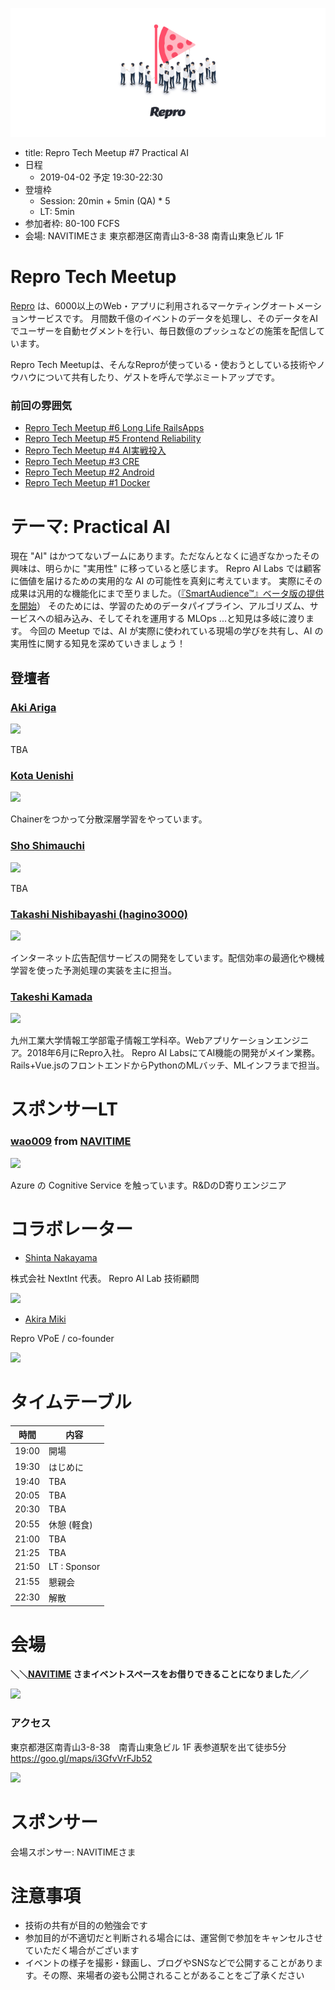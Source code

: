 ![](/assets/images/repro-tech-meetup-banner.png)

- title: Repro Tech Meetup #7 Practical AI
- 日程
  - 2019-04-02 予定 19:30-22:30
- 登壇枠
  - Session: 20min + 5min (QA) * 5
  - LT: 5min
- 参加者枠: 80-100 FCFS
- 会場: NAVITIMEさま 東京都港区南青山3-8-38 南青山東急ビル 1F

# Repro Tech Meetup

[Repro](https://repro.io) は、6000以上のWeb・アプリに利用されるマーケティングオートメーションサービスです。
月間数千億のイベントのデータを処理し、そのデータをAIでユーザーを自動セグメントを行い、毎日数億のプッシュなどの施策を配信しています。

Repro Tech Meetupは、そんなReproが使っている・使おうとしている技術やノウハウについて共有したり、ゲストを呼んで学ぶミートアップです。

### 前回の雰囲気

- [Repro Tech Meetup #6 Long Life RailsApps](https://togetter.com/li/1316874)
- [Repro Tech Meetup #5 Frontend Reliability](https://togetter.com/li/1295307)
- [Repro Tech Meetup #4 AI実戦投入](https://togetter.com/li/1285717)
- [Repro Tech Meetup #3 CRE](https://togetter.com/li/1272696)
- [Repro Tech Meetup #2 Android](https://togetter.com/li/1261085)
- [Repro Tech Meetup #1 Docker](https://togetter.com/li/1251270)

# テーマ: Practical AI

現在 "AI" はかつてないブームにあります。ただなんとなくに過ぎなかったその興味は、明らかに "実用性" に移っていると感じます。
Repro AI Labs では顧客に価値を届けるための実用的な AI の可能性を真剣に考えています。
実際にその成果は汎用的な機能化にまで至りました。（[『SmartAudience™』ベータ版の提供を開始](https://prtimes.jp/main/html/rd/p/000000073.000013569.html)）
そのためには、学習のためのデータパイプライン、アルゴリズム、サービスへの組み込み、そしてそれを運用する MLOps ...と知見は多岐に渡ります。
今回の Meetup では、AI が実際に使われている現場の学びを共有し、AI の実用性に関する知見を深めていきましょう！

## 登壇者
### [Aki Ariga](https://twitter.com/chezou)

![](https://pbs.twimg.com/profile_images/3512660657/c7724f0f2022e87c568dec7af95909a6_200x200.jpeg)

TBA

### [Kota Uenishi](https://twitter.com/kuenishi)

![](https://pbs.twimg.com/profile_images/1000661577660481536/gXqQ8Jdq_200x200.jpg)

Chainerをつかって分散深層学習をやっています。

### [Sho Shimauchi](https://twitter.com/shiumachi)

![](https://pbs.twimg.com/profile_images/378800000112360750/fca0f65ff763dc6baf428a286f238da1_200x200.png)

TBA

### [Takashi Nishibayashi (hagino3000)](https://twitter.com/hagino3000)

![](https://pbs.twimg.com/profile_images/1477852750/__________2010-10-31_22.39.54_______200x200.png)

インターネット広告配信サービスの開発をしています。配信効率の最適化や機械学習を使った予測処理の実装を主に担当。


### [Takeshi Kamada](https://twitter.com/take4_k)

![](https://pbs.twimg.com/profile_images/508177536258289664/RvWlfFOx_200x200.jpeg)

九州工業大学情報工学部電子情報工学科卒。Webアプリケーションエンジニア。2018年6月にRepro入社。
Repro AI LabsにてAI機能の開発がメイン業務。Rails+Vue.jsのフロントエンドからPythonのMLバッチ、MLインフラまで担当。

# スポンサーLT

### [wao009](https://twitter.com/wao009) from [NAVITIME](http://corporate.navitime.co.jp/)

![](https://pbs.twimg.com/profile_images/441164396077666304/SnuKMFVx_200x200.jpeg)

Azure の Cognitive Service を触っています。R&DのD寄りエンジニア

# コラボレーター

- [Shinta Nakayama](https://twitter.com/tokoroten)

株式会社 NextInt 代表。 Repro AI Lab 技術顧問

![](https://pbs.twimg.com/profile_images/503531956676476928/mjRjMe3q.png_bigger)

- [Akira Miki](https://twitter.com/threetreeslight)

Repro VPoE / co-founder

![](https://pbs.twimg.com/profile_images/668402457978908672/2bdWkA5R.jpg_bigger)

# タイムテーブル

時間  | 内容
---   | ---
19:00 | 開場
19:30 | はじめに
19:40 | TBA
20:05 | TBA
20:30 | TBA
20:55 | 休憩 (軽食)
21:00 | TBA
21:25 | TBA
21:50 | LT : Sponsor
21:55 | 懇親会
22:30 | 解散

# 会場

**＼＼[NAVITIME](http://corporate.navitime.co.jp/) さまイベントスペースをお借りできることになりました／／**

![](https://github.com/reproio/repro-tech-meetup/blob/master/assets/images/navitime/navitime-2.jpg?raw=true)

### アクセス

東京都港区南青山3-8-38　南青山東急ビル 1F
表参道駅を出て徒歩5分
https://goo.gl/maps/i3GfvVrFJb52

![](https://github.com/reproio/repro-tech-meetup/blob/master/assets/images/navitime/navitime-1.jpg?raw=true)

# スポンサー

会場スポンサー: NAVITIMEさま

# 注意事項

- 技術の共有が目的の勉強会です
- 参加目的が不適切だと判断される場合には、運営側で参加をキャンセルさせていただく場合がございます
- イベントの様子を撮影・録画し、ブログやSNSなどで公開することがあります。その際、来場者の姿も公開されることがあることをご了承ください
